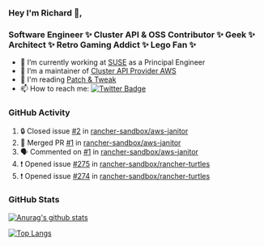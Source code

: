 ### Hey I'm Richard 👋, 

<h3 align="left">Software Engineer ✨ Cluster API & OSS Contributor ✨ Geek ✨ Architect ✨ Retro Gaming Addict ✨ Lego Fan ✨</h3>

- 🔭 I’m currently working at [SUSE](https://www.suse.com/) as a Principal Engineer
- 👯 I’m a maintainer of [Cluster API Provider AWS](https://github.com/kubernetes-sigs/cluster-api-provider-aws)
- 💬 I'm reading [Patch & Tweak](https://bjooks.com/products/patch-tweak-exploring-modular-synthesis)
- 📫 How to reach me: [![Twitter Badge](https://img.shields.io/badge/-@fruit_case-00acee?style=flat&logo=Twitter&logoColor=white)](https://twitter.com/intent/follow?screen_name=fruit_case "Follow on Twitter")

### GitHub Activity 

<!--START_SECTION:activity-->
1. 🔒 Closed issue [#2](https://github.com/rancher-sandbox/aws-janitor/issues/2) in [rancher-sandbox/aws-janitor](https://github.com/rancher-sandbox/aws-janitor)
2. 🎉 Merged PR [#1](https://github.com/rancher-sandbox/aws-janitor/pull/1) in [rancher-sandbox/aws-janitor](https://github.com/rancher-sandbox/aws-janitor)
3. 🗣 Commented on [#1](https://github.com/rancher-sandbox/aws-janitor/pull/1#issuecomment-1820680162) in [rancher-sandbox/aws-janitor](https://github.com/rancher-sandbox/aws-janitor)
4. ❗ Opened issue [#275](https://github.com/rancher-sandbox/rancher-turtles/issues/275) in [rancher-sandbox/rancher-turtles](https://github.com/rancher-sandbox/rancher-turtles)
5. ❗ Opened issue [#274](https://github.com/rancher-sandbox/rancher-turtles/issues/274) in [rancher-sandbox/rancher-turtles](https://github.com/rancher-sandbox/rancher-turtles)
<!--END_SECTION:activity-->

### GitHub Stats

[![Anurag's github stats](https://github-readme-stats.vercel.app/api?username=richardcase&count_private=true&show_icons=true)](https://github.com/anuraghazra/github-readme-stats)

[![Top Langs](https://github-readme-stats.vercel.app/api/top-langs/?username=richardcase&hide=html&layout=compact)](https://github.com/anuraghazra/github-readme-stats)
